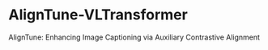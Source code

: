 # AlignTune-VLTransformer
AlignTune: Enhancing Image Captioning via Auxiliary Contrastive Alignment

